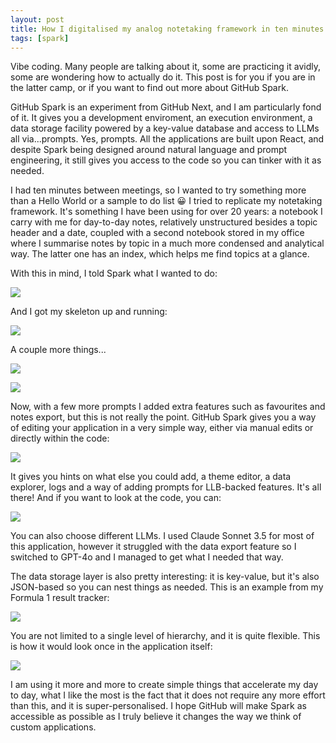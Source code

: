 ```yaml
---
layout: post
title: How I digitalised my analog notetaking framework in ten minutes with GitHub Spark
tags: [spark]
---
```

Vibe coding. Many people are talking about it, some are practicing it avidly, some are wondering how to actually do it. This post is for you if you are in the latter camp, or if you want to find out more about GitHub Spark.

GitHub Spark is an experiment from GitHub Next, and I am particularly fond of it. It gives you a development enviroment, an execution environment, a data storage facility powered by a key-value database and access to LLMs all via...prompts. Yes, prompts. All the applications are built upon React, and despite Spark being designed around natural language and prompt engineering, it still gives you access to the code so you can tinker with it as needed.

I had ten minutes between meetings, so I wanted to try something more than a Hello World or a sample to do list 😀 I tried to replicate my notetaking framework. It's something I have been using for over 20 years: a notebook I carry with me for day-to-day notes, relatively unstructured besides a topic header and a date, coupled with a second notebook stored in my office where I summarise notes by topic in a much more condensed and analytical way. The latter one has an index, which helps me find topics at a glance.

With this in mind, I told Spark what I wanted to do:

![](/images/posts/2025-04-27-1.png)

And I got my skeleton up and running:

![](/images/posts/2025-04-27-2.png)

A couple more things...

![](/images/posts/2025-04-27-3.png)

![](/images/posts/2025-04-27-4.png)

Now, with a few more prompts I added extra features such as favourites and notes export, but this is not really the point. GitHub Spark gives you a way of editing your application in a very simple way, either via manual edits or directly within the code:

![](/images/posts/2025-04-27-5.png)

It gives you hints on what else you could add, a theme editor, a data explorer, logs and a way of adding prompts for LLB-backed features. It's all there! And if you want to look at the code, you can:

![](/images/posts/2025-04-27-6.png)

You can also choose different LLMs. I used Claude Sonnet 3.5 for most of this application, however it struggled with the data export feature so I switched to GPT-4o and I managed to get what I needed that way. 

The data storage layer is also pretty interesting: it is key-value, but it's also JSON-based so you can nest things as needed. This is an example from my Formula 1 result tracker:

![](/images/posts/2025-04-27-7.png)

You are not limited to a single level of hierarchy, and it is quite flexible. This is how it would look once in the application itself:

![](/images/posts/2025-04-27-8.png)

I am using it more and more to create simple things that accelerate my day to day, what I like the most is the fact that it does not require any more effort than this, and it is super-personalised. I hope GitHub will make Spark as accessible as possible as I truly believe it changes the way we think of custom applications.
